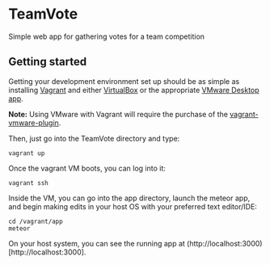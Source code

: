TeamVote
========

Simple web app for gathering votes for a team competition


Getting started
---------------

Getting your development environment set up should be as simple as installing [Vagrant](http://vagrantup.com) and either [VirtualBox](https://www.virtualbox.org/wiki/Downloads) or the appropriate [VMware Desktop app](http://www.vmware.com/products/).

**Note:** Using VMware with Vagrant will require the purchase of the [vagrant-vmware-plugin](https://www.vagrantup.com/vmware).

Then, just go into the TeamVote directory and type:

    vagrant up

Once the vagrant VM boots, you can log into it:

    vagrant ssh

Inside the VM, you can go into the app directory, launch the meteor app, and begin making edits in your host OS with your preferred text editor/IDE:

    cd /vagrant/app
    meteor

On your host system, you can see the running app at (http://localhost:3000)[http://localhost:3000].
